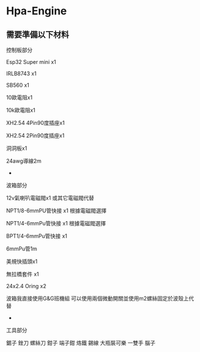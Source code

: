 # Hpa-Engine
需要準備以下材料
-
控制板部分

Esp32 Super mini x1

IRLB8743 x1

SB560 x1

10歐電阻x1

10k歐電阻x1

XH2.54 4Pin90度插座x1

XH2.54 2Pin90度插座x1

洞洞板x1

24awg導線2m

-

波箱部分

12v氣喇叭電磁閥x1 或其它電磁閥代替

NPT1/8-6mmPU管快接 x1 根據電磁閥選擇

NPT1/4-6mmPu管快接 x1 根據電磁閥選擇

BPT1/4-6mmPu管快接 x1

6mmPu管1m

美規快插頭x1

無拉橋套件 x1

24x2.4 Oring x2

波箱我直接使用G&G班機組 可以使用兩個微動開關並使用m2螺絲固定於波殼上代替

-

工具部分

鋸子 銼刀 螺絲刀 鉗子 端子鉗 烙鐵 錫線 大瓶裝可樂 一雙手 腦子

